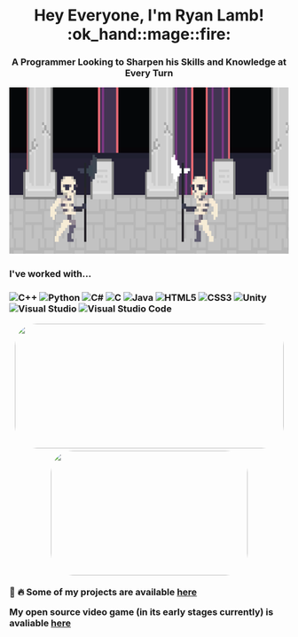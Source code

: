 <h1 align="center">Hey Everyone, I'm Ryan Lamb! :ok_hand::mage::fire:</h1>
<h3 align="center">A Programmer Looking to Sharpen his Skills and Knowledge at Every Turn </h3>

<p align="left">
 <p align="center">
 <img width="900" height="300" src="/media/WKsygioFNM.gif">
</p>
<p align="left">  
<h3> I've worked with... <h3>

<img alt="C++" src="https://img.shields.io/badge/c++-%2300599C.svg?style=for-the-badge&logo=c%2B%2B&logoColor=white"/>
<img alt="Python" src="https://img.shields.io/badge/python-%2314354C.svg?style=for-the-badge&logo=python&logoColor=white"/>
<img alt="C#" src="https://img.shields.io/badge/c%23-%23239120.svg?style=for-the-badge&logo=c-sharp&logoColor=white"/>
<img alt="C" src="https://img.shields.io/badge/c-%2300599C.svg?style=for-the-badge&logo=c&logoColor=white"/>
<img alt="Java" src="https://img.shields.io/badge/java-%23ED8B00.svg?style=for-the-badge&logo=java&logoColor=white"/>                                       
<img alt="HTML5" src="https://img.shields.io/badge/html5-%23E34F26.svg?style=for-the-badge&logo=html5&logoColor=white"/>
<img alt="CSS3" src="https://img.shields.io/badge/css3-%231572B6.svg?style=for-the-badge&logo=css3&logoColor=white"/>
<img alt="Unity" src="https://img.shields.io/badge/unity-%23000000.svg?style=for-the-badge&logo=unity&logoColor=white"/>
<img alt="Visual Studio" src="https://img.shields.io/badge/VisualStudio-5C2D91.svg?style=for-the-badge&logo=visual-studio&logoColor=white"/> 
<img alt="Visual Studio Code" src="https://img.shields.io/badge/VisualStudioCode-0078d7.svg?style=for-the-badge&logo=visual-studio-code&logoColor=white"/>
  
</p>

<p align="center">
<img width="485" height="225" src="https://github-readme-stats.vercel.app/api?username=rclamb27&show_icons=true&theme=tokyonight&include_all_commits=true&hide=stars" style="border-radius:40px;">
<img width="355" height="225" src="https://github-readme-stats.vercel.app/api/top-langs/?username=rclamb27&theme=tokyonight&layout=compact" style="border-radius:40px;">

</p>
  <div style="margin-bottom: 10px"> 
  
  <!--Projects-->
  <a> :dragon: :fire: Some of my projects are available </a>
  <a href="https://github.com/JustinStitt?tab=repositories"> here</a>
  
  <!--Resume-->
   <!--
  <a>📄 Here's my </a>
  <a href="">resumé</a>
  <img src="">
  -->
  <!--Open Source-->
  <a> My open source video game (in its early stages currently) is avaliable </a>
  <a href="https://github.com/rclamb27/First-Necromancer-Game.git"> here</a>


